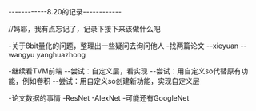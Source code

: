 ------------8.20的记录------------

//妈耶，我有点忘记了，记录下接下来该做什么吧

-关于8bit量化的问题，整理出一些疑问去询问他人
-找两篇论文
--xieyuan
--wangyu yanghuazhong


-继续看TVM前端
--尝试：自定义层，看实现
--尝试：用自定义so代替原有功能，例如卷积
--尝试：用自定义so创建新功能，实现自定义层

-论文数据的事情
-ResNet
-AlexNet
-可能还有GoogleNet